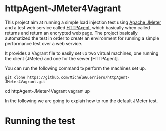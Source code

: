 # httpAgent-JMeter4Vagrant

This project aim at running a simple load injection test using [Apache JMeter](http://jmeter.apache.org) and 
a test web service called [HTTPAgent](https://github.com/deib-polimi/modaclouds-tests/tree/master/http-agent-helper), which basically
when called returns and return an encrypted web page. The project basically automatized the test in order to create an environment
for running a simple performance test over a web service.

It provides a Vagrant file to easily set up two virtual machines, one running the client (JMeter) and one for the server [HTTPAgent].

You can run the following command to perform the machines set up.

    git clone https://github.com/MicheleGuerriero/httpAgent-JMeter4Vagrant.git
cd httpAgent-JMeter4Vagrant
vagrant up    


In the following we are going to explain how to run the default JMeter test.

# Running the test

